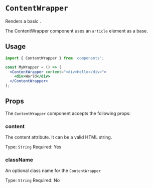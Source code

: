 # `ContentWrapper`

Renders a basic .

The ContentWrapper component uses an `article` element as a base.

## Usage

```jsx
import { ContentWrapper } from 'components';

const MyWrapper = () => (
  <ContentWrapper content="<div>Hello</div>">
    <div>World</div>
  </ContentWrapper>
);
```

## Props

The `ContentWrapper` component accepts the following props:

### content

The content attribute. It can be a valid HTML string.

Type: `String`
Required: Yes

### className

An optional class name for the `ContentWrapper`

Type: `String`
Required: No
